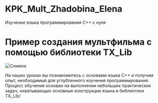# KPK_Mult_Zhadobina_Elena
Изучение языка программирования С++ с нуля
# Пример создания мультфильма с помощью библиотеки TX_Lib

![Снимок](https://user-images.githubusercontent.com/82103700/114692868-77df9880-9d32-11eb-8330-acfa2704a1fc.PNG)

На наших уроках вы познакомитесь с основами языка C++ и  получим опыт, необходимый для углубленного изучения программирования.  Процесс обучения основан на выполнении небольших практических задач, охватывающих основные конструкции языка и библиотеки TX_Lib/ 
